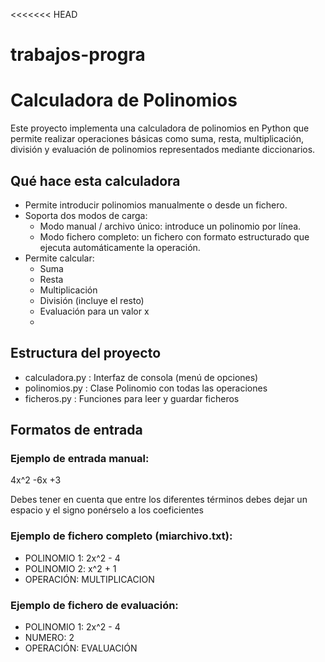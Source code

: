 <<<<<<< HEAD
# trabajos-progra
# Calculadora de Polinomios

Este proyecto implementa una calculadora de polinomios en Python que permite realizar operaciones básicas como suma, resta, multiplicación, división y evaluación de polinomios representados mediante diccionarios.

## Qué hace esta calculadora

- Permite introducir polinomios manualmente o desde un fichero.
- Soporta dos modos de carga:
  - Modo manual / archivo único: introduce un polinomio por línea.
  - Modo fichero completo: un fichero con formato estructurado que ejecuta automáticamente la operación.
- Permite calcular:
  - Suma
  - Resta
  - Multiplicación
  - División (incluye el resto)
  - Evaluación para un valor x
  - 
## Estructura del proyecto

- calculadora.py  : Interfaz de consola (menú de opciones)
- polinomios.py : Clase Polinomio con todas las operaciones
- ficheros.py : Funciones para leer y guardar ficheros

## Formatos de entrada

### Ejemplo de entrada manual:

4x^2 -6x +3

Debes tener en cuenta que entre los diferentes términos debes dejar un espacio y el signo ponérselo a los coeficientes
### Ejemplo de fichero completo (miarchivo.txt):


- POLINOMIO 1: 2x^2 - 4 
- POLINOMIO 2: x^2 + 1 
- OPERACIÓN: MULTIPLICACION


### Ejemplo de fichero de evaluación:

- POLINOMIO 1: 2x^2 - 4
- NUMERO: 2
- OPERACIÓN: EVALUACIÓN
